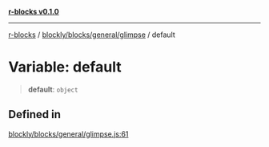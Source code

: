 [**r-blocks v0.1.0**](../../../../../README.md)

***

[r-blocks](../../../../../modules.md) / [blockly/blocks/general/glimpse](../README.md) / default

# Variable: default

> **default**: `object`

## Defined in

[blockly/blocks/general/glimpse.js:61](https://github.com/DhyeyMavani2003/r-blocks/blob/3c6fd2c845ebaab7af1ba61c432e0fe34ef7f334/src/pages/modules/blockly/blocks/general/glimpse.js#L61)
